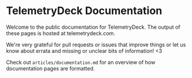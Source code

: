 # TelemetryDeck Documentation

Welcome to the public documentation for TelemetryDeck. The output of these pages is hosted at telemetrydeck.com.

We're very grateful for pull requests or issues that improve things or let us know about errata and missing or unclear bits of information! <3

Check out `articles/documentation.md` for an overview of how documentation pages are formatted.
